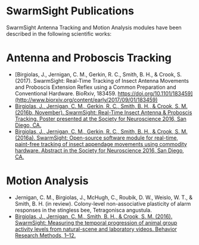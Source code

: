 ﻿# SwarmSight Publications

SwarmSight Antenna Tracking and Motion Analysis modules have been described in the following scientific works:

# Antenna and Proboscis Tracking

 - [Birgiolas, J., Jernigan, C. M., Gerkin, R. C., Smith, B. H., & Crook, S. (2017). SwarmSight: Real-Time Tracking of Insect Antenna Movements and Proboscis Extension Reflex using a Common Preparation and Conventional Hardware. BioRxiv, 183459. https://doi.org/10.1101/183459](http://www.biorxiv.org/content/early/2017/09/01/183459)
 - [Birgiolas, J., Jernigan, C. M., Gerkin, R. C., Smith, B. H., & Crook, S. M. (2016b, November). SwarmSight: Real-Time Insect Antenna & Proboscis Tracking. Poster presented at the Society for Neuroscience 2016, San Diego, CA.](https://github.com/JustasB/SwarmSight/raw/master/Examples/Appendage%20Tracking/SwarmSight%20Antenna%20Tracking%20Poster.pdf)
 - [Birgiolas, J., Jernigan, C. M., Gerkin, R. C., Smith, B. H., & Crook, S. M. (2016a). SwarmSight: Open-source software module for real-time, paint-free tracking	of insect appendage movements using commodity hardware. Abstract in the Society for Neuroscience 2016, San Diego, CA.](http://swarmsight.org/Examples/Appendage%20Tracking/SwarmSight%20Antenna%20Tracking%20Abstract.pdf)

# Motion Analysis

 - Jernigan, C. M., Birgiolas, J., McHugh, C., Roubik, D. W., Weislo, W. T., & Smith, B. H. (in review). Colony-level non-associative plasticity of alarm responses in the stingless bee, Tetragonisca angustula.
 - [Birgiolas, J., Jernigan, C. M., Smith, B. H., & Crook, S. M. (2016). SwarmSight: Measuring the temporal progression of animal group activity levels from natural-scene and laboratory videos. Behavior Research Methods, 1–12.](https://www.researchgate.net/profile/Justas_Birgiolas/publication/301742636_SwarmSight_Measuring_the_temporal_progression_of_animal_group_activity_levels_from_natural-scene_and_laboratory_videos/links/5727ac3b08aee491cb414b16.pdf)









